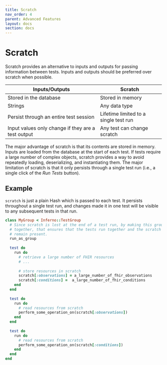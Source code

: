```yaml
---
title: Scratch
nav_order: 4
parent: Advanced Features
layout: docs
section: docs
---
```

# Scratch
Scratch provides an alternative to inputs and outputs for passing information
between tests. Inputs and outputs should be preferred over scratch when
possible.

| Inputs/Outputs | Scratch |
| --- | --- |
| Stored in the database | Stored in memory |
| Strings | Any data type |
| Persist through an entire test session | Lifetime limited to a single test run |
| Input values only change if they are a test output | Any test can change scratch |

The major advantage of scratch is that its contents are stored in memory. Inputs
are loaded from the database at the start of each test. If tests require a large
number of complex objects, scratch provides a way to avoid repeatedly loading,
deserializing, and instantiating them. The major limitation of scratch is that
it only persists through a single test run (i.e., a single click of the _Run
Tests_ button).

## Example
`scratch` is just a plain Hash which is passed to each test. It persists
throughout a single test run, and changes made it in one test will be visible to
any subsequent tests in that run.

```ruby
class MyGroup < Inferno::TestGroup
  # Since scratch is lost at the end of a test run, by making this group run
  # together, that ensures that the tests run together and the scratch will
  # remain present.
  run_as_group
  
  test do
    run do
      # retrieve a large number of FHIR resources
      # ...
      
      # store resources in scratch
      scratch[:observations] = a_large_number_of_fhir_observations
      scratch[:conditions] =  a_large_number_of_fhir_conditions
    end
  end
  
  test do
    run do
      # read resources from scratch
      perform_some_operation_on(scratch[:observations])
    end
  end
  
  test do
    run do
      # read resources from scratch
      perform_some_operation_on(scratch[:conditions])
    end
  end
end
```
